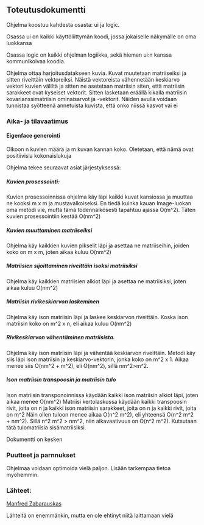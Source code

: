 ## Toteutusdokumentti

Ohjelma koostuu kahdesta osasta: ui ja logic.

Osassa ui on kaikki käyttöliittymän koodi, jossa jokaiselle näkymälle on oma luokkansa

Osassa logic on kaikki ohjelman logiikka, sekä hieman ui:n kanssa kommunikoivaa koodia.

Ohjelma ottaa harjoitusdatakseen kuvia. Kuvat muutetaan matriiseiksi ja sitten riveittäin vektoreiksi. 
Näistä vektoreista vähennetään keskiarvo vektori kuvien väliltä ja sitten ne asetetaan matriisin siten, että matriisin sarakkeet ovat kyseiset vektorit.
Sitten lasketaan eräällä kikalla matriisin kovarianssimatriisin ominaisarvot ja -vektorit. 
Näiden avulla voidaan tunnistaa syötteenä annetuista kuvista, että onko niissä kasvot vai ei

### Aika- ja tilavaatimus
#### Eigenface generointi

Olkoon n kuvien määrä ja m kuvan kannan koko. 
Oletetaan, että nämä ovat positiivisia kokonaislukuja

Ohjelma tekee seuraavat asiat järjestyksessä:

##### Kuvien prosessointi:
Kuvien prosessoinnissa ohjelma käy läpi kaikki kuvat kansiossa ja muuttaa ne kooksi m x m ja mustavalkoiseksi.
En tiedä kuinka kauan Image-luokan oma metodi vie, mutta tämä todennäikösesti tapahtuu ajassa O(m^2).
Täten kuvien prosessointiin kestää O(nm^2)

##### Kuvien muuttaminen matriiseiksi
Ohjelma käy kaikkien kuvien pikselit läpi ja asettaa ne matriiseihin, joiden koko on m x m, joten aikaa kuluu O(nm^2)

##### Matriisien sijoittaminen riveittäin isoksi matriisiksi
Ohjelma käy kaikkien matriisien alkiot läpi ja asettaa ne matriisiksi, joten aikaa kuluu O(nm^2)

##### Matriisin rivikeskiarvon laskeminen
Ohjelma käy ison matriisin läpi ja laskee keskiarvon riveittäin. Koska ison matriisin koko on m^2 x n, eli aikaa kuluu O(nm^2)

##### Rivikeskiarvon vähentäminen matriisista.
Ohjelma käy ison matriisin läpi ja vähentää keskiarvon riveittäin. Metodi käy siis läpi ison matriisin ja keskiarvo-vektorin, jonka koko on m^2 x 1.
Aikaa menee siis O(nm^2 + m^2), eli O(nm^2), sillä nm^2>m^2.

##### Ison matriisin transpoosin ja matriisin tulo
Ison matriisin transponoinnissa käydään kaikki ison matriisin alkiot läpi, joten aikaa menee O(nm^2)
Matriisi kertolaskussa käydään kaikki transpoosin rivit, joita on n ja kaikki ison matriisin sarakkeet, joita on n ja kaikki rivit, joita on m^2
Näin ollen tuloon menee aikaa O(n^2 m^2), eli yhteensä O(n^2 m^2 + nm^2). Sillä n^2 m^2 > nm^2, niin aikavaativuus on O(n^2 m^2).
Kutsutaan tätä tulomatriisia sisämatriisiksi.

Dokumentti on kesken


### Puutteet ja parnnukset

Ohjelmaa voidaan optimoida vielä paljon. Lisään tarkempaa tietoa myöhemmin.

### Lähteet:

[Manfred Zabarauskas](http://blog.manfredas.com/eigenfaces-tutorial/)

Lähteitä on enemmänkin, mutta en ole ehtinyt niitä laittamaan vielä
